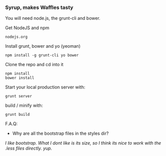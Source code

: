 ### Syrup, makes Waffles tasty

You will need node.js, the grunt-cli and bower.

Get NodeJS and npm

	nodejs.org

Install grunt, bower and yo (yeoman)

	npm install -g grunt-cli yo bower

Clone the repo and cd into it

	npm install
	bower install

Start your local production server with:

~~~
grunt server
~~~~~

build / minify with:

~~~
grunt build
~~~~

F.A.Q:

* Why are all the bootstrap files in the styles dir?
  
_I like bootstrap. What I dont like is its size, so I think its nice to work with the .less files directly. yup._